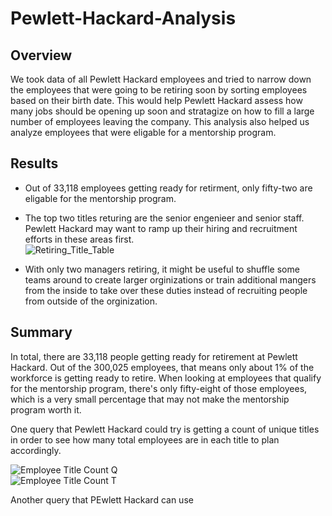 # Pewlett-Hackard-Analysis

## Overview</br>

We took data of all Pewlett Hackard employees and tried to narrow down the employees that were going to be retiring soon by sorting employees based on their birth date. This would help Pewlett Hackard assess how many jobs should be opening up soon and stratagize on how to fill a large number of employees leaving the company. This analysis also helped us analyze employees that were eligable for a mentorship program.

## Results</br>

* Out of 33,118 employees getting ready for retirment, only fifty-two are eligable for the mentorship program. </br>

* The top two titles returing are the senior engenieer and senior staff. Pewlett Hackard may want to ramp up their hiring and recruitment efforts in these areas first.</br>
![Retiring_Title_Table](https://user-images.githubusercontent.com/94804527/153519957-ba8e03b9-a17d-4d0c-a89d-4d71944529a5.png)</br>

* With only two managers retiring, it might be useful to shuffle some teams around to create larger orginizations or train additional mangers from the inside to take over these duties instead of recruiting people from outside of the orginization. 

## Summary</br>

In total, there are 33,118 people getting ready for retirement at Pewlett Hackard. Out of the 300,025 employees, that means only about 1% of the workforce is getting ready to retire. When looking at employees that qualify for the mentorship program, there's only fifty-eight of those employees, which is a very small percentage that may not make the mentorship program worth it.</br>

One query that Pewlett Hackard could try is getting a count of unique titles in order to see how many total employees are in each title to plan accordingly. 

![Employee Title Count Q](https://user-images.githubusercontent.com/94804527/153523640-c1e02a46-8f1b-4240-b55e-2e912625c15f.png)</br>
![Employee Title Count T](https://user-images.githubusercontent.com/94804527/153523681-0ee284f7-c2d4-489c-8060-336ca28d0091.png)</br>

Another query that PEwlett Hackard can use 
